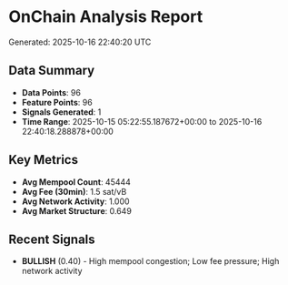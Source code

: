 # OnChain Analysis Report
Generated: 2025-10-16 22:40:20 UTC

## Data Summary
- **Data Points**: 96
- **Feature Points**: 96
- **Signals Generated**: 1
- **Time Range**: 2025-10-15 05:22:55.187672+00:00 to 2025-10-16 22:40:18.288878+00:00

## Key Metrics
- **Avg Mempool Count**: 45444
- **Avg Fee (30min)**: 1.5 sat/vB
- **Avg Network Activity**: 1.000
- **Avg Market Structure**: 0.649

## Recent Signals
- **BULLISH** (0.40) - High mempool congestion; Low fee pressure; High network activity

